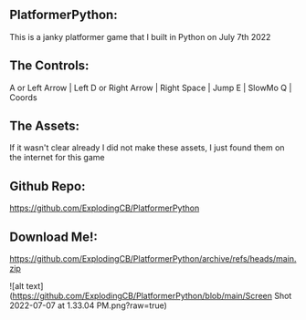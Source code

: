 PlatformerPython:
--------------------------
This is a janky platformer game that I built in Python on July 7th 2022

The Controls:
--------------------------
A or Left Arrow | Left
D or Right Arrow | Right 
Space | Jump 
E | SlowMo 
Q | Coords

The Assets:
--------------------------
If it wasn't clear already I did not make these assets, I just found them on the internet for this game

Github Repo:
--------------------------
https://github.com/ExplodingCB/PlatformerPython

Download Me!:
--------------------------
https://github.com/ExplodingCB/PlatformerPython/archive/refs/heads/main.zip

![alt text](https://github.com/ExplodingCB/PlatformerPython/blob/main/Screen Shot 2022-07-07 at 1.33.04 PM.png?raw=true)

